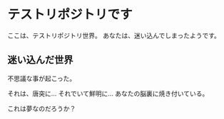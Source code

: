 # テストリポジトリです
ここは、テストリポジトリ世界。
あなたは、迷い込んでしまったようです。

## 迷い込んだ世界
不思議な事が起こった。

それは、唐突に...
それでいて鮮明に...
あなたの脳裏に焼き付いている。

これは夢なのだろうか？

